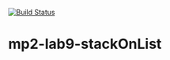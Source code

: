 [![Build Status](https://travis-ci.org/DPAKOLLIA/mp2-lab9-stackOnList.svg?branch=main)](https://travis-ci.org/DPAKOLLIA/mp2-lab9-stackOnList)
# mp2-lab9-stackOnList 
